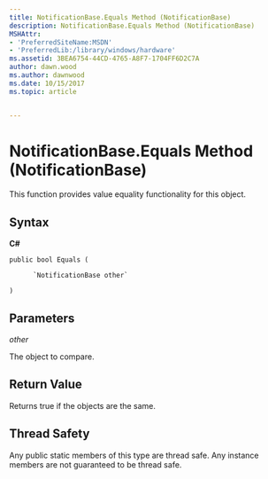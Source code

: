 ```yaml
---
title: NotificationBase.Equals Method (NotificationBase)
description: NotificationBase.Equals Method (NotificationBase)
MSHAttr:
- 'PreferredSiteName:MSDN'
- 'PreferredLib:/library/windows/hardware'
ms.assetid: 3BEA6754-44CD-4765-A8F7-1704FF6D2C7A
author: dawn.wood
ms.author: dawnwood
ms.date: 10/15/2017
ms.topic: article


---
```


# NotificationBase.Equals Method (NotificationBase)


This function provides value equality functionality for this object.

## <span id="Syntax"></span><span id="syntax"></span><span id="SYNTAX"></span>Syntax


**C#**

`public bool Equals (`

          `NotificationBase other`

`)`

## <span id="Parameters"></span><span id="parameters"></span><span id="PARAMETERS"></span>Parameters


*other*

The object to compare.

## <span id="Return_Value"></span><span id="return_value"></span><span id="RETURN_VALUE"></span>Return Value


Returns true if the objects are the same.

## <span id="Thread_Safety"></span><span id="thread_safety"></span><span id="THREAD_SAFETY"></span>Thread Safety


Any public static members of this type are thread safe. Any instance members are not guaranteed to be thread safe.

 

 






